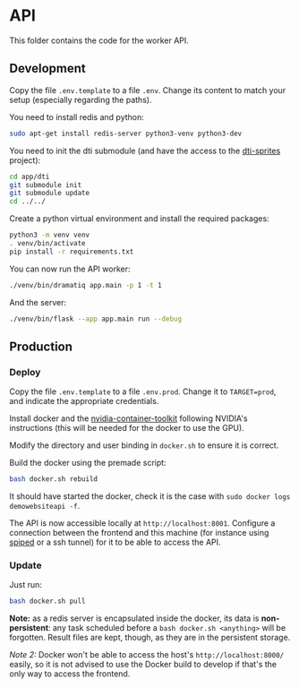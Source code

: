 # API

This folder contains the code for the worker API.

## Development

Copy the file `.env.template` to a file `.env`. Change its content to match your setup (especially regarding the paths).

You need to install redis and python:

```bash
sudo apt-get install redis-server python3-venv python3-dev
```

You need to init the dti submodule (and have the access to the [dti-sprites](https://github.com/sonatbaltaci/dti-sprites) project):

```bash
cd app/dti
git submodule init
git submodule update
cd ../../
```

Create a python virtual environment and install the required packages:

```bash
python3 -m venv venv
. venv/bin/activate
pip install -r requirements.txt
```

You can now run the API worker:

```bash
./venv/bin/dramatiq app.main -p 1 -t 1
```

And the server:

```bash
./venv/bin/flask --app app.main run --debug
```

## Production

### Deploy

Copy the file `.env.template` to a file `.env.prod`. Change it to `TARGET=prod`, and indicate the appropriate credentials.

Install docker and the [nvidia-container-toolkit](https://docs.nvidia.com/datacenter/cloud-native/container-toolkit/latest/install-guide.html) following NVIDIA's instructions (this will be needed for the docker to use the GPU).

Modify the directory and user binding in `docker.sh` to ensure it is correct.

Build the docker using the premade script:

```bash
bash docker.sh rebuild
```

It should have started the docker, check it is the case with `sudo docker logs demowebsiteapi -f`.

The API is now accessible locally at `http://localhost:8001`. Configure a connection between the frontend and this machine (for instance using [spiped](https://www.tarsnap.com/spiped.html) or a ssh tunnel) for it to be able to access the API.

### Update

Just run:

```bash
bash docker.sh pull
```

**Note:** as a redis server is encapsulated inside the docker, its data is **non-persistent**: any task scheduled before a `bash docker.sh <anything>` will be forgotten. Result files are kept, though, as they are in the persistent storage.

*Note 2:* Docker won't be able to access the host's `http://localhost:8000/` easily, so it is not advised to use the Docker build to develop if that's the only way to access the frontend.